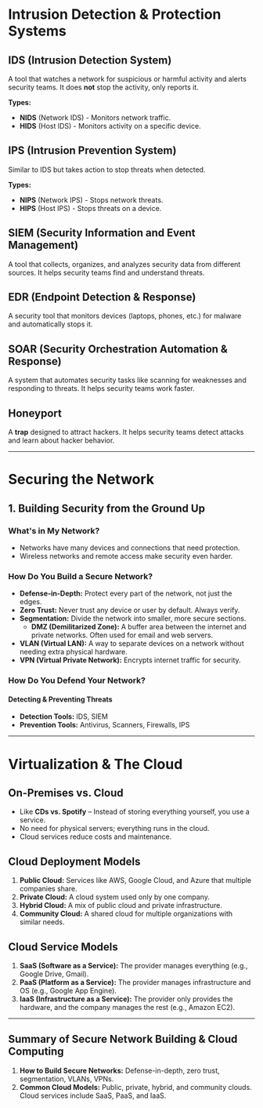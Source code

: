 # Intrusion Detection & Protection Systems

## IDS (Intrusion Detection System)
A tool that watches a network for suspicious or harmful activity and alerts security teams. It does **not** stop the activity, only reports it.

**Types:**
- **NIDS** (Network IDS) - Monitors network traffic.
- **HIDS** (Host IDS) - Monitors activity on a specific device.

## IPS (Intrusion Prevention System)
Similar to IDS but takes action to stop threats when detected.

**Types:**
- **NIPS** (Network IPS) - Stops network threats.
- **HIPS** (Host IPS) - Stops threats on a device.

## SIEM (Security Information and Event Management)
A tool that collects, organizes, and analyzes security data from different sources. It helps security teams find and understand threats.

## EDR (Endpoint Detection & Response)
A security tool that monitors devices (laptops, phones, etc.) for malware and automatically stops it.

## SOAR (Security Orchestration Automation & Response)
A system that automates security tasks like scanning for weaknesses and responding to threats. It helps security teams work faster.

## Honeyport
A **trap** designed to attract hackers. It helps security teams detect attacks and learn about hacker behavior.

---

# Securing the Network

## 1. Building Security from the Ground Up

### What's in My Network?
- Networks have many devices and connections that need protection.
- Wireless networks and remote access make security even harder.

### How Do You Build a Secure Network?
- **Defense-in-Depth:** Protect every part of the network, not just the edges.
- **Zero Trust:** Never trust any device or user by default. Always verify.
- **Segmentation:** Divide the network into smaller, more secure sections.
  - **DMZ (Demilitarized Zone):** A buffer area between the internet and private networks. Often used for email and web servers.
- **VLAN (Virtual LAN):** A way to separate devices on a network without needing extra physical hardware.
- **VPN (Virtual Private Network):** Encrypts internet traffic for security.

### How Do You Defend Your Network?
#### Detecting & Preventing Threats
- **Detection Tools:** IDS, SIEM
- **Prevention Tools:** Antivirus, Scanners, Firewalls, IPS

---

# Virtualization & The Cloud

## On-Premises vs. Cloud
- Like **CDs vs. Spotify** – Instead of storing everything yourself, you use a service.
- No need for physical servers; everything runs in the cloud.
- Cloud services reduce costs and maintenance.

## Cloud Deployment Models
1. **Public Cloud:** Services like AWS, Google Cloud, and Azure that multiple companies share.
2. **Private Cloud:** A cloud system used only by one company.
3. **Hybrid Cloud:** A mix of public cloud and private infrastructure.
4. **Community Cloud:** A shared cloud for multiple organizations with similar needs.

## Cloud Service Models
1. **SaaS (Software as a Service):** The provider manages everything (e.g., Google Drive, Gmail).
2. **PaaS (Platform as a Service):** The provider manages infrastructure and OS (e.g., Google App Engine).
3. **IaaS (Infrastructure as a Service):** The provider only provides the hardware, and the company manages the rest (e.g., Amazon EC2).

---

## Summary of Secure Network Building & Cloud Computing
1. **How to Build Secure Networks:** Defense-in-depth, zero trust, segmentation, VLANs, VPNs.
2. **Common Cloud Models:** Public, private, hybrid, and community clouds. Cloud services include SaaS, PaaS, and IaaS.